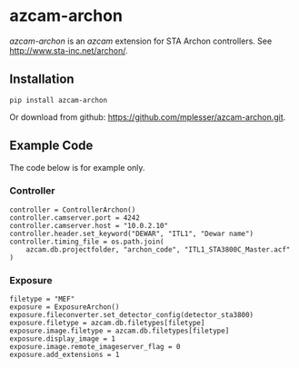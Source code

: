 # azcam-archon

*azcam-archon* is an *azcam* extension for STA Archon controllers. See http://www.sta-inc.net/archon/.

## Installation

`pip install azcam-archon`

Or download from github: https://github.com/mplesser/azcam-archon.git.

## Example Code

The code below is for example only.

### Controller
    controller = ControllerArchon()
    controller.camserver.port = 4242
    controller.camserver.host = "10.0.2.10"
    controller.header.set_keyword("DEWAR", "ITL1", "Dewar name")
    controller.timing_file = os.path.join(
        azcam.db.projectfolder, "archon_code", "ITL1_STA3800C_Master.acf"
    )

### Exposure
    filetype = "MEF"
    exposure = ExposureArchon()
    exposure.fileconverter.set_detector_config(detector_sta3800)
    exposure.filetype = azcam.db.filetypes[filetype]
    exposure.image.filetype = azcam.db.filetypes[filetype]
    exposure.display_image = 1
    exposure.image.remote_imageserver_flag = 0
    exposure.add_extensions = 1
